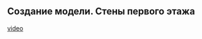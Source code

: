 ## Создание модели. Стены первого этажа

[video](https://player.softculture.cc/embed/online/ISB/ISB_1.18.12_L4-7_First_Level_Walls_Up)